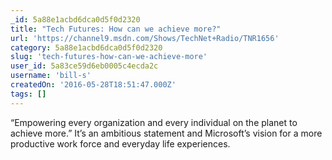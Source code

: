 ```yaml
---
_id: 5a88e1acbd6dca0d5f0d2320
title: "Tech Futures: How can we achieve more?"
url: 'https://channel9.msdn.com/Shows/TechNet+Radio/TNR1656'
category: 5a88e1acbd6dca0d5f0d2320
slug: 'tech-futures-how-can-we-achieve-more'
user_id: 5a83ce59d6eb0005c4ecda2c
username: 'bill-s'
createdOn: '2016-05-28T18:51:47.000Z'
tags: []
---
```


“Empowering every organization and every individual on the planet to achieve more.” It’s an ambitious statement and Microsoft’s vision for a more productive work force and everyday life experiences.  
